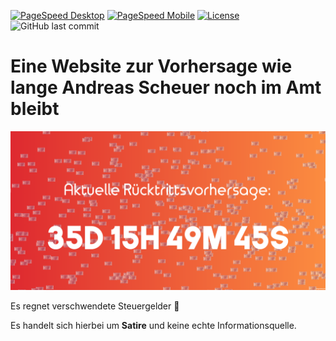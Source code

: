 [![PageSpeed Desktop](https://img.shields.io/badge/PageSpeed%20Desktop-100%25-green)](https://developers.google.com/speed/pagespeed/insights/?hl=de&url=domspatzen-quantum.de&tab=desktop)
[![PageSpeed Mobile](https://img.shields.io/badge/PageSpeed%20Mobile-99%25-green)](https://developers.google.com/speed/pagespeed/insights/?hl=de&url=domspatzen-quantum.de)
[![License](https://img.shields.io/github/license/JonathanTreffler/Wann-tritt-Scheuer-zurueck)](https://github.com/JonathanTreffler/Wann-tritt-Scheuer-zurueck/blob/dev/LICENSE)
![GitHub last commit](https://img.shields.io/github/last-commit/JonathanTreffler/Wann-tritt-Scheuer-zurueck)

# Eine Website zur Vorhersage wie lange Andreas Scheuer noch im Amt bleibt
![screenshot](https://raw.githubusercontent.com/JonathanTreffler/Wann-tritt-Scheuer-zurueck/master/img/screenshot.png)

Es regnet verschwendete Steuergelder 🎉

Es handelt sich hierbei um **Satire** und keine echte Informationsquelle.
